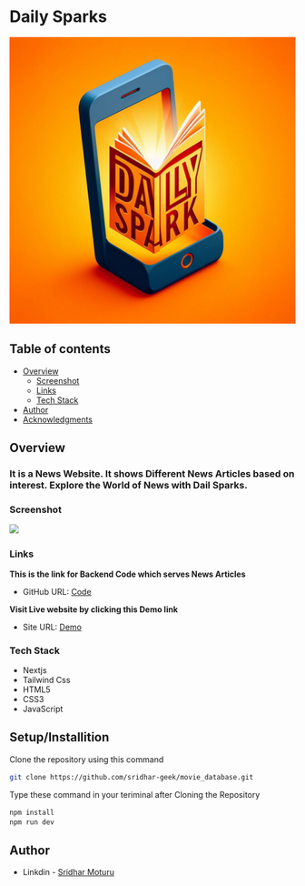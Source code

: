 # Daily Sparks

![Logo](public/logo.jpg)

## Table of contents

- [Overview](#overview)
  - [Screenshot](#screenshot)
  - [Links](#links)
  - [Tech Stack](#tech-stack)
- [Author](#author)
- [Acknowledgments](#acknowledgments)


## Overview
  ### It is a News Website. It shows Different News Articles based on interest. Explore the World of News with Dail Sparks.

### Screenshot

![](./public/Screenshot.png)

### Links
**This is the link for Backend Code which serves News Articles**
- GitHub URL: [Code](https://github.com/sridhar-geek/Orange-Delight)

**Visit Live website by clicking this Demo link**
- Site URL: [Demo](https://orange-delight.vercel.app/)

### Tech Stack
- Nextjs
- Tailwind Css
- HTML5
- CSS3
- JavaScript

## Setup/Installition
Clone the repository using this command
  ```sh
git clone https://github.com/sridhar-geek/movie_database.git
```
Type these command in your teriminal after Cloning the Repository
 ```sh 
 npm install
npm run dev
 ```

## Author

- Linkdin - [Sridhar Moturu](https://www.linkedin.com/in/sridhar-moturu-b4620524b/)
